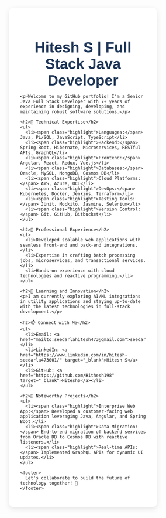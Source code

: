 <html lang="en">
<head>
  <meta charset="UTF-8">
  <meta name="viewport" content="width=device-width, initial-scale=1.0">
  <title>Hitesh S | Full Stack Java Developer</title>
  <style>
    /* General Styling */
    * {
      margin: 0;
      padding: 0;
      box-sizing: border-box;
      font-family: 'Arial', sans-serif;
    }

    body {
      background: linear-gradient(135deg, #f0f4ff, #dbe4ff);
      color: #333;
      padding: 20px;
      line-height: 1.6;
    }

    .container {
      max-width: 900px;
      margin: 0 auto;
      background: white;
      padding: 30px;
      border-radius: 10px;
      box-shadow: 0 5px 15px rgba(0, 0, 0, 0.1);
    }

    h1 {
      text-align: center;
      font-size: 2.5rem;
      color: #1d3557;
    }

    h2 {
      margin-top: 20px;
      color: #457b9d;
      border-bottom: 2px solid #a8dadc;
      display: inline-block;
    }

    ul {
      margin-top: 10px;
      padding-left: 20px;
    }

    a {
      color: #0077b6;
      text-decoration: none;
    }

    a:hover {
      text-decoration: underline;
    }

    .highlight {
      color: #e63946;
      font-weight: bold;
    }

    footer {
      text-align: center;
      margin-top: 20px;
      padding: 10px;
      background-color: #f1f1f1;
      border-radius: 5px;
    }
  </style>
</head>
<body>
  <div class="container">
    <h1>Hitesh S | Full Stack Java Developer</h1>

    <p>Welcome to my GitHub portfolio! I'm a Senior Java Full Stack Developer with 7+ years of experience in designing, developing, and maintaining robust software solutions.</p>

    <h2>🚀 Technical Expertise</h2>
    <ul>
      <li><span class="highlight">Languages:</span> Java, PL/SQL, JavaScript, TypeScript</li>
      <li><span class="highlight">Backend:</span> Spring Boot, Hibernate, Microservices, RESTful APIs, GraphQL</li>
      <li><span class="highlight">Frontend:</span> Angular, React, Redux, Vue.js</li>
      <li><span class="highlight">Databases:</span> Oracle, MySQL, MongoDB, Cosmos DB</li>
      <li><span class="highlight">Cloud Platforms:</span> AWS, Azure, OCI</li>
      <li><span class="highlight">DevOps:</span> Kubernetes, Docker, Jenkins, Terraform</li>
      <li><span class="highlight">Testing Tools:</span> JUnit, Mockito, Jasmine, Selenium</li>
      <li><span class="highlight">Version Control:</span> Git, GitHub, Bitbucket</li>
    </ul>

    <h2>💼 Professional Experience</h2>
    <ul>
      <li>Developed scalable web applications with seamless front-end and back-end integrations.</li>
      <li>Expertise in crafting batch processing jobs, microservices, and transactional services.</li>
      <li>Hands-on experience with cloud technologies and reactive programming.</li>
    </ul>

    <h2>🌱 Learning and Innovation</h2>
    <p>I am currently exploring AI/ML integrations in utility applications and staying up-to-date with the latest technologies in full-stack development.</p>

    <h2>📫 Connect with Me</h2>
    <ul>
      <li>Email: <a href="mailto:seedarlahitesh473@gmail.com">seedarlahitesh473@gmail.com</a></li>
      <li>LinkedIn: <a href="https://www.linkedin.com/in/hitesh-seedarla473001/" target="_blank">Hitesh S</a></li>
      <li>GitHub: <a href="https://github.com/Hithesh198" target="_blank">HiteshS</a></li>
    </ul>

    <h2>🎯 Noteworthy Projects</h2>
    <ul>
      <li><span class="highlight">Enterprise Web App:</span> Developed a customer-facing web application leveraging Java, Angular, and Spring Boot.</li>
      <li><span class="highlight">Data Migration:</span> End-to-end migration of backend services from Oracle DB to Cosmos DB with reactive listeners.</li>
      <li><span class="highlight">Real-time APIs:</span> Implemented GraphQL APIs for dynamic UI updates.</li>
    </ul>

    <footer>
      Let's collaborate to build the future of technology together! 🚀
    </footer>
  </div>
</body>
</html>
